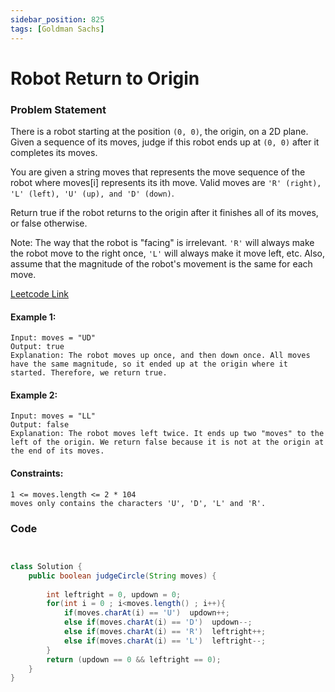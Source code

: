 ```yaml
---
sidebar_position: 825
tags: [Goldman Sachs]
---
```


# Robot Return to Origin

### Problem Statement

There is a robot starting at the position `(0, 0)`, the origin, on a 2D plane. Given a sequence of its moves, judge if this robot ends up at `(0, 0)` after it completes its moves.

You are given a string moves that represents the move sequence of the robot where moves[i] represents its ith move. Valid moves are `'R' (right), 'L' (left), 'U' (up), and 'D' (down)`.

Return true if the robot returns to the origin after it finishes all of its moves, or false otherwise.

Note: The way that the robot is "facing" is irrelevant. `'R'` will always make the robot move to the right once, `'L'` will always make it move left, etc. Also, assume that the magnitude of the robot's movement is the same for each move.



[Leetcode Link](https://leetcode.com/problems/robot-return-to-origin/)

#### Example 1:
```
Input: moves = "UD"
Output: true
Explanation: The robot moves up once, and then down once. All moves have the same magnitude, so it ended up at the origin where it started. Therefore, we return true.
```

#### Example 2:
```
Input: moves = "LL"
Output: false
Explanation: The robot moves left twice. It ends up two "moves" to the left of the origin. We return false because it is not at the origin at the end of its moves.
```

#### Constraints:
```
1 <= moves.length <= 2 * 104
moves only contains the characters 'U', 'D', 'L' and 'R'.
```

### Code

```java title="java Code"


class Solution {
    public boolean judgeCircle(String moves) {
               
        int leftright = 0, updown = 0;
        for(int i = 0 ; i<moves.length() ; i++){
            if(moves.charAt(i) == 'U')  updown++;
            else if(moves.charAt(i) == 'D')  updown--;
            else if(moves.charAt(i) == 'R')  leftright++;
            else if(moves.charAt(i) == 'L')  leftright--;
        }
        return (updown == 0 && leftright == 0);
    }
}
```


